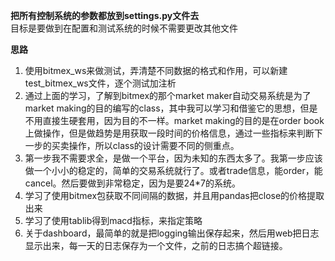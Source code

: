 **把所有控制系统的参数都放到settings.py文件去**   
目标是要做到在配置和测试系统的时候不需要更改其他文件

**思路**  
1. 使用bitmex_ws来做测试，弄清楚不同数据的格式和作用，可以新建test_bitmex_ws文件，逐个测试加注析
2. 通过上面的学习，了解到bitmex的那个market maker自动交易系统是为了market making的目的编写的class，其中我可以学习和借鉴它的思想，但是不用直接生硬套用，因为目的不一样。market making的目的是在order book上做操作，但是做趋势是用获取一段时间的价格信息，通过一些指标来判断下一步的买卖操作，所以class的设计需要不同的侧重点。
3. 第一步我不需要求全，是做一个平台，因为未知的东西太多了。我第一步应该做一个小小的稳定的，简单的交易系统就行了。或者trade信息，能order，能cancel。然后要做到非常稳定，因为是要24*7的系统。
4. 学习了使用bitmex包获取不同间隔的数据，并且用pandas把close的价格提取出来
5. 学习了使用tablib得到macd指标，来指定策略
6. 关于dashboard，最简单的就是把logging输出保存起来，然后用web把日志显示出来，每一天的日志保存为一个文件，之前的日志搞个超链接。
